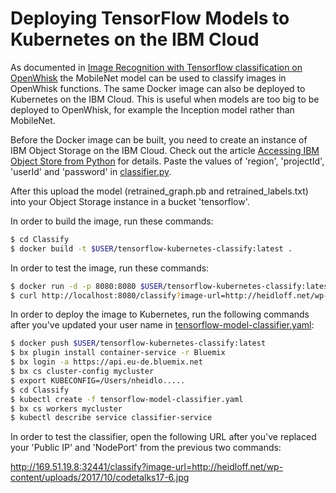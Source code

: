 # Deploying TensorFlow Models to Kubernetes on the IBM Cloud

As documented in [Image Recognition with Tensorflow classification on OpenWhisk](https://ansi.23-5.eu/2017/11/image-recognition-tensorflow-classification-openwhisk/) the MobileNet model can be used to classify images in OpenWhisk functions. The same Docker image can also be deployed to Kubernetes on the IBM Cloud. This is useful when models are too big to be deployed to OpenWhisk, for example the Inception model rather than MobileNet.

Before the Docker image can be built, you need to create an instance of IBM Object Storage on the IBM Cloud. Check out the article [Accessing IBM Object Store from Python](https://ansi.23-5.eu/2017/11/accessing-ibm-object-store-python/) for details. Paste the values of 'region', 'projectId', 'userId' and 'password' in [classifier.py](Classify/classifier.py).

After this upload the model (retrained_graph.pb and retrained_labels.txt) into your Object Storage instance in a bucket 'tensorflow'.

In order to build the image, run these commands:

```sh
$ cd Classify
$ docker build -t $USER/tensorflow-kubernetes-classify:latest .
```

In order to test the image, run these commands:

```sh
$ docker run -d -p 8080:8080 $USER/tensorflow-kubernetes-classify:latest
$ curl http://localhost:8080/classify?image-url=http://heidloff.net/wp-content/uploads/2017/10/codetalks17-6.jpg
```

In order to deploy the image to Kubernetes, run the following commands after you've updated your user name in [tensorflow-model-classifier.yaml](Classify/tensorflow-model-classifier.yaml):

```sh
$ docker push $USER/tensorflow-kubernetes-classify:latest
$ bx plugin install container-service -r Bluemix
$ bx login -a https://api.eu-de.bluemix.net
$ bx cs cluster-config mycluster
$ export KUBECONFIG=/Users/nheidlo.....
$ cd Classify
$ kubectl create -f tensorflow-model-classifier.yaml
$ bx cs workers mycluster
$ kubectl describe service classifier-service
```

In order to test the classifier, open the following URL after you've replaced your 'Public IP' and 'NodePort' from the previous two commands:

http://169.51.19.8:32441/classify?image-url=http://heidloff.net/wp-content/uploads/2017/10/codetalks17-6.jpg